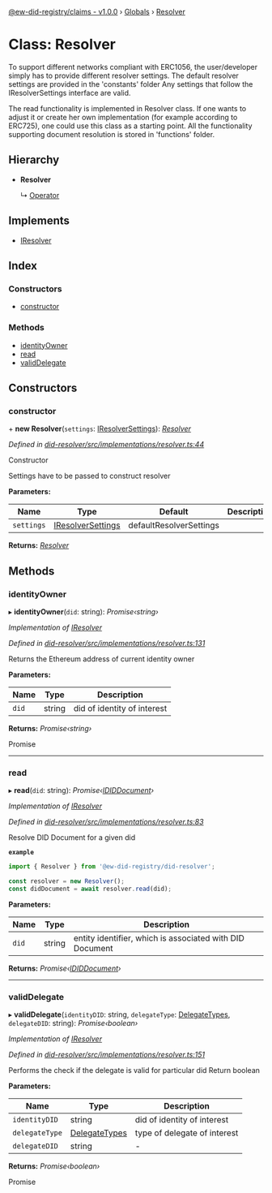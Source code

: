 [@ew-did-registry/claims - v1.0.0](../README.md) › [Globals](../globals.md) › [Resolver](resolver.md)

# Class: Resolver

To support different networks compliant with ERC1056, the user/developer simply has to provide
different resolver settings. The default resolver settings are provided in the 'constants' folder
Any settings that follow the IResolverSettings interface are valid.

The read functionality is implemented in Resolver class. If one wants to adjust it or create her
own implementation (for example according to ERC725), one could use this class as a
starting point.
All the functionality supporting document resolution is stored in 'functions' folder.

## Hierarchy

* **Resolver**

  ↳ [Operator](operator.md)

## Implements

* [IResolver](../interfaces/iresolver.md)

## Index

### Constructors

* [constructor](resolver.md#constructor)

### Methods

* [identityOwner](resolver.md#identityowner)
* [read](resolver.md#read)
* [validDelegate](resolver.md#validdelegate)

## Constructors

###  constructor

\+ **new Resolver**(`settings`: [IResolverSettings](../interfaces/iresolversettings.md)): *[Resolver](resolver.md)*

*Defined in [did-resolver/src/implementations/resolver.ts:44](https://github.com/energywebfoundation/ew-did-registry/blob/5f4bc4b/packages/did-resolver/src/implementations/resolver.ts#L44)*

Constructor

Settings have to be passed to construct resolver

**Parameters:**

Name | Type | Default | Description |
------ | ------ | ------ | ------ |
`settings` | [IResolverSettings](../interfaces/iresolversettings.md) |  defaultResolverSettings |   |

**Returns:** *[Resolver](resolver.md)*

## Methods

###  identityOwner

▸ **identityOwner**(`did`: string): *Promise‹string›*

*Implementation of [IResolver](../interfaces/iresolver.md)*

*Defined in [did-resolver/src/implementations/resolver.ts:131](https://github.com/energywebfoundation/ew-did-registry/blob/5f4bc4b/packages/did-resolver/src/implementations/resolver.ts#L131)*

Returns the Ethereum address of current identity owner

**Parameters:**

Name | Type | Description |
------ | ------ | ------ |
`did` | string | did of identity of interest |

**Returns:** *Promise‹string›*

Promise<string>

___

###  read

▸ **read**(`did`: string): *Promise‹[IDIDDocument](../interfaces/ididdocument.md)›*

*Implementation of [IResolver](../interfaces/iresolver.md)*

*Defined in [did-resolver/src/implementations/resolver.ts:83](https://github.com/energywebfoundation/ew-did-registry/blob/5f4bc4b/packages/did-resolver/src/implementations/resolver.ts#L83)*

Resolve DID Document for a given did

**`example`** 
```typescript
import { Resolver } from '@ew-did-registry/did-resolver';

const resolver = new Resolver();
const didDocument = await resolver.read(did);
```

**Parameters:**

Name | Type | Description |
------ | ------ | ------ |
`did` | string | entity identifier, which is associated with DID Document |

**Returns:** *Promise‹[IDIDDocument](../interfaces/ididdocument.md)›*

___

###  validDelegate

▸ **validDelegate**(`identityDID`: string, `delegateType`: [DelegateTypes](../enums/delegatetypes.md), `delegateDID`: string): *Promise‹boolean›*

*Implementation of [IResolver](../interfaces/iresolver.md)*

*Defined in [did-resolver/src/implementations/resolver.ts:151](https://github.com/energywebfoundation/ew-did-registry/blob/5f4bc4b/packages/did-resolver/src/implementations/resolver.ts#L151)*

Performs the check if the delegate is valid for particular did
Return boolean

**Parameters:**

Name | Type | Description |
------ | ------ | ------ |
`identityDID` | string | did of identity of interest |
`delegateType` | [DelegateTypes](../enums/delegatetypes.md) | type of delegate of interest |
`delegateDID` | string | - |

**Returns:** *Promise‹boolean›*

Promise<boolean>

